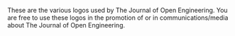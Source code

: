 These are the various logos used by The Journal of Open Engineering. You are free to use these logos in the promotion of or in communications/media about The Journal of Open Engineering.
